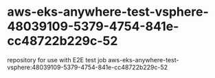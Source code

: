 # aws-eks-anywhere-test-vsphere-48039109-5379-4754-841e-cc48722b229c-52
repository for use with E2E test job aws-eks-anywhere-test-vsphere:48039109-5379-4754-841e-cc48722b229c-52
